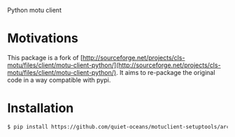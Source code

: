 Python motu client

# Motivations

This package is a fork of [http://sourceforge.net/projects/cls-motu/files/client/motu-client-python/](http://sourceforge.net/projects/cls-motu/files/client/motu-client-python/). It aims to re-package the original code in a way compatible with pypi.

# Installation

```bash
$ pip install https://github.com/quiet-oceans/motuclient-setuptools/archive/motu-client-1.4.00.tar.gz
```
